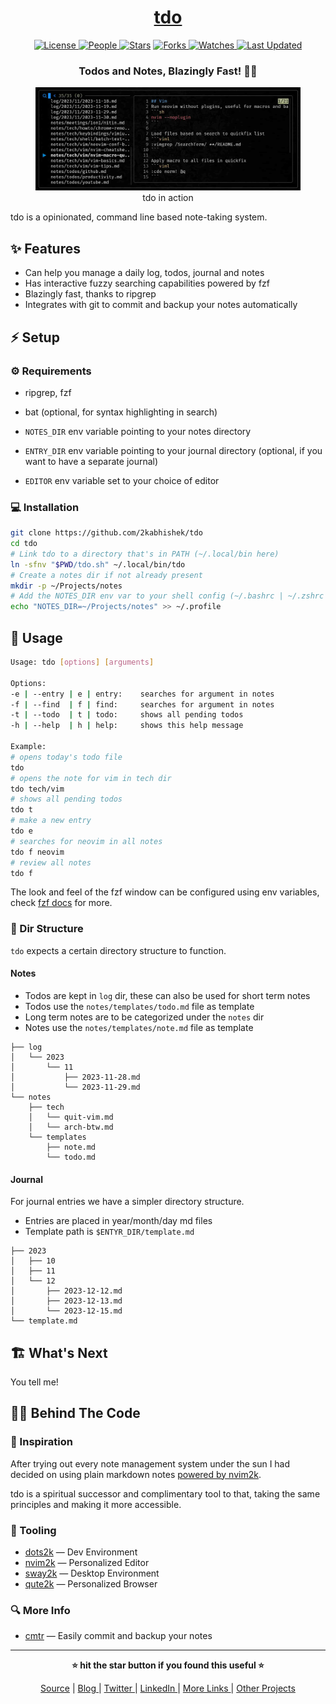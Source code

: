 <div align = "center">

<h1><a href="https://github.com/2kabhishek/tdo">tdo</a></h1>

<a href="https://github.com/2KAbhishek/tdo/blob/main/LICENSE">
<img alt="License" src="https://img.shields.io/github/license/2kabhishek/tdo?style=flat&color=eee&label="> </a>

<a href="https://github.com/2KAbhishek/tdo/graphs/contributors">
<img alt="People" src="https://img.shields.io/github/contributors/2kabhishek/tdo?style=flat&color=ffaaf2&label=People"> </a>

<a href="https://github.com/2KAbhishek/tdo/stargazers">
<img alt="Stars" src="https://img.shields.io/github/stars/2kabhishek/tdo?style=flat&color=98c379&label=Stars"></a>

<a href="https://github.com/2KAbhishek/tdo/network/members">
<img alt="Forks" src="https://img.shields.io/github/forks/2kabhishek/tdo?style=flat&color=66a8e0&label=Forks"> </a>

<a href="https://github.com/2KAbhishek/tdo/watchers">
<img alt="Watches" src="https://img.shields.io/github/watchers/2kabhishek/tdo?style=flat&color=f5d08b&label=Watches"> </a>

<a href="https://github.com/2KAbhishek/tdo/pulse">
<img alt="Last Updated" src="https://img.shields.io/github/last-commit/2kabhishek/tdo?style=flat&color=e06c75&label="> </a>

<h3>Todos and Notes, Blazingly Fast! 📃🚀</h3>

<figure>
  <img src="images/screenshot.jpg" alt="tdo in action">
  <br/>
  <figcaption>tdo in action</figcaption>
</figure>

</div>

tdo is a opinionated, command line based note-taking system.

## ✨ Features

- Can help you manage a daily log, todos, journal and notes
- Has interactive fuzzy searching capabilities powered by fzf
- Blazingly fast, thanks to ripgrep
- Integrates with git to commit and backup your notes automatically

## ⚡ Setup

### ⚙️ Requirements

- ripgrep, fzf
- bat (optional, for syntax highlighting in search)

- `NOTES_DIR` env variable pointing to your notes directory
- `ENTRY_DIR` env variable pointing to your journal directory (optional, if you want to have a separate journal)
- `EDITOR` env variable set to your choice of editor

### 💻 Installation

```bash
git clone https://github.com/2kabhishek/tdo
cd tdo
# Link tdo to a directory that's in PATH (~/.local/bin here)
ln -sfnv "$PWD/tdo.sh" ~/.local/bin/tdo
# Create a notes dir if not already present
mkdir -p ~/Projects/notes
# Add the NOTES_DIR env var to your shell config (~/.bashrc | ~/.zshrc | ~/.profile)
echo "NOTES_DIR=~/Projects/notes" >> ~/.profile
```

## 🚀 Usage

```bash
Usage: tdo [options] [arguments]

Options:
-e | --entry | e | entry:    searches for argument in notes
-f | --find  | f | find:     searches for argument in notes
-t | --todo  | t | todo:     shows all pending todos
-h | --help  | h | help:     shows this help message

Example:
# opens today's todo file
tdo
# opens the note for vim in tech dir
tdo tech/vim
# shows all pending todos
tdo t
# make a new entry
tdo e
# searches for neovim in all notes
tdo f neovim
# review all notes
tdo f
```

The look and feel of the fzf window can be configured using env variables, check [fzf docs](https://github.com/junegunn/fzf#environment-variables) for more.

### 📁 Dir Structure

`tdo` expects a certain directory structure to function.

#### Notes

- Todos are kept in `log` dir, these can also be used for short term notes
- Todos use the `notes/templates/todo.md` file as template
- Long term notes are to be categorized under the `notes` dir
- Notes use the `notes/templates/note.md` file as template

```
├── log
│   └── 2023
│       └── 11
│           ├── 2023-11-28.md
│           └── 2023-11-29.md
└── notes
    ├── tech
    │   └── quit-vim.md
    │   └── arch-btw.md
    └── templates
        ├── note.md
        └── todo.md
```

#### Journal

For journal entries we have a simpler directory structure.

- Entries are placed in year/month/day md files
- Template path is `$ENTYR_DIR/template.md`

```
├── 2023
│   ├── 10
│   ├── 11
│   └── 12
│       ├── 2023-12-12.md
│       ├── 2023-12-13.md
│       └── 2023-12-15.md
└── template.md
```

## 🏗️ What's Next

You tell me!

## 🧑‍💻 Behind The Code

### 🌈 Inspiration

After trying out every note management system under the sun I had decided on using plain markdown notes [powered by nvim2k](https://youtu.be/FP7sQhc8kek).

tdo is a spiritual successor and complimentary tool to that, taking the same principles and making it more accessible.

### 🧰 Tooling

- [dots2k](https://github.com/2kabhishek/dots2k) — Dev Environment
- [nvim2k](https://github.com/2kabhishek/nvim2k) — Personalized Editor
- [sway2k](https://github.com/2kabhishek/sway2k) — Desktop Environment
- [qute2k](https://github.com/2kabhishek/qute2k) — Personalized Browser

### 🔍 More Info

- [cmtr](https://github.com/2kabhishek/cmtr) — Easily commit and backup your notes

<hr>

<div align="center">

<strong>⭐ hit the star button if you found this useful ⭐</strong><br>

<a href="https://github.com/2KAbhishek/tdo">Source</a>
| <a href="https://2kabhishek.github.io/blog" target="_blank">Blog </a>
| <a href="https://twitter.com/2kabhishek" target="_blank">Twitter </a>
| <a href="https://linkedin.com/in/2kabhishek" target="_blank">LinkedIn </a>
| <a href="https://2kabhishek.github.io/links" target="_blank">More Links </a>
| <a href="https://2kabhishek.github.io/projects" target="_blank">Other Projects </a>

</div>
